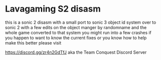 # Lavagaming S2 disasm
this is a sonic 2 disasm with a small port to sonic 3 object id system over to sonic 2 with a few edits on the object manger 
by randomname and the whole game converted to that system you might run into a few crashes 
if you happen to want to know the current fixes or you know how to help make this better please visit 

https://discord.gg/zr4n2GdTfJ aka the Team Conquest Discord Server
